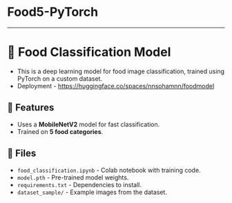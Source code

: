 # Food5-PyTorch

---

# 🍔 Food Classification Model

- This is a deep learning model for food image classification, trained using PyTorch on a custom dataset.
- Deployment - https://huggingface.co/spaces/nnsohamnn/foodmodel

## 🚀 Features
- Uses a **MobileNetV2** model for fast classification.
- Trained on **5 food categories**.

## 📂 Files
- `food_classification.ipynb` - Colab notebook with training code.
- `model.pth` - Pre-trained model weights.
- `requirements.txt` - Dependencies to install.
- `dataset_sample/` - Example images from the dataset.

